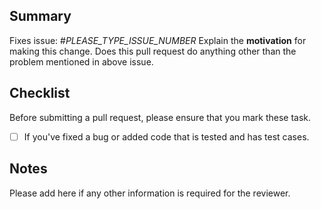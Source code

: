## Summary

Fixes issue: #_PLEASE_TYPE_ISSUE_NUMBER_
Explain the **motivation** for making this change. Does this pull request do anything other than the problem mentioned in above issue.

## Checklist

Before submitting a pull request, please ensure that you mark these task.

- [ ] If you've fixed a bug or added code that is tested and has test cases.

## Notes

Please add here if any other information is required for the reviewer.
